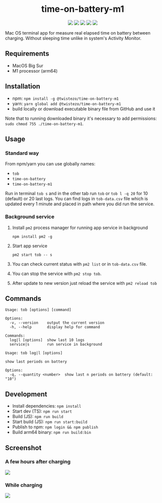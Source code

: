 <div align="center">

# time-on-battery-m1

![](https://img.shields.io/npm/v/@twistezo/time-on-battery-m1?style=flat-square&color=9cf)
![](https://img.shields.io/npm/dt/@twistezo/time-on-battery-m1?style=flat-square&color=9cf)
![](https://img.shields.io/badge/platform-macOS-lightgray?style=flat-square&color=green)
![](https://img.shields.io/badge/arch-arm64-9cf?style=flat-square&color=green)
![](https://img.shields.io/npm/l/@twistezo/time-on-battery-m1?style=flat-square&color=yellow)

</div>

Mac OS terminal app for measure real elapsed time on battery between charging.
Without sleeping time unlike in system's Activity Monitor.

## Requirements

- MacOS Big Sur
- M1 processor (arm64)

## Installation

- npm: `npm install -g @twistezo/time-on-battery-m1`
- yarn: `yarn global add @twistezo/time-on-battery-m1`
- build locally or download executable binary file from GitHub and use it

Note that to running downloaded binary it's necessary to add permissions: `sudo chmod 755 ./time-on-battery-m1`.

## Usage

### Standard way

From npm/yarn you can use globally names:

- `tob`
- `time-on-battery`
- `time-on-battery-m1`

Run in terminal `tob s` and in the other tab run `tob` or `tob l -q 20` for 10 (default) or 20 last logs. You can find logs in `tob-data.csv` file which is updated every 1 minute and placed in path where you did run the service.

### Background service

1. Install `pm2` process manager for running app service in background

   `npm install pm2 -g`

2. Start app service

   `pm2 start tob -- s`

3. You can check current status with `pm2 list` or in `tob-data.csv` file.

4. You can stop the service with `pm2 stop tob`.

5. After update to new version just reload the service with `pm2 reload tob`

## Commands

```
Usage: tob [options] [command]

Options:
  -v, --version    output the current version
  -h, --help       display help for command

Commands:
  log|l [options]  show last 10 logs
  service|s        run service in background
```

```
Usage: tob log|l [options]

show last periods on battery

Options:
  -q, --quantity <number>  show last n periods on battery (default: "10")
```

## Development

- Install dependencies: `npm install`
- Start dev (TS): `npm run start`
- Build (JS): `npm run build`
- Start build (JS): `npm run start:build`
- Publish to npm: `npm login && npm publish`
- Build arm64 binary: `npm run build:bin`

## Screenshot

### A few hours after charging

<img src="https://imgur.com/8u5XDQW.png">

### While charging

<img src="https://imgur.com/QcnTpqd.png">
